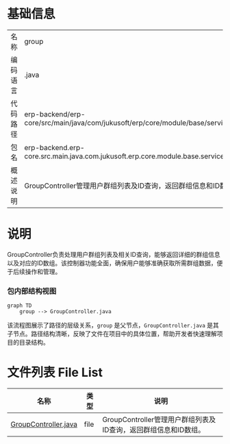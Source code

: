 # 基础信息

|      |      |
|------|------|
| 名称 | group |
| 编码语言 | .java |
| 代码路径 | erp-backend/erp-core/src/main/java/com/jukusoft/erp/core/module/base/service/group |
| 包名 | erp-backend.erp-core.src.main.java.com.jukusoft.erp.core.module.base.service.group |
| 概述说明 | GroupController管理用户群组列表及ID查询，返回群组信息和ID数组。 |

# 说明

GroupController负责处理用户群组列表及相关ID查询，能够返回详细的群组信息以及对应的ID数组。该控制器功能全面，确保用户能够准确获取所需群组数据，便于后续操作和管理。


### 包内部结构视图

```mermaid
graph TD
    group --> GroupController.java
```

该流程图展示了路径的层级关系，`group` 是父节点，`GroupController.java` 是其子节点。路径结构清晰，反映了文件在项目中的具体位置，帮助开发者快速理解项目的目录结构。

# 文件列表 File List

| 名称   | 类型  | 说明 |
|-------|------|-------------|
| [GroupController.java](GroupController.md) | file | GroupController管理用户群组列表及ID查询，返回群组信息和ID数组。 |


